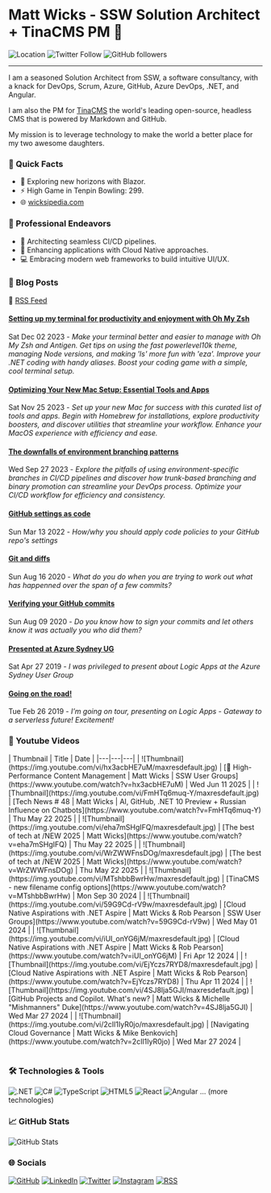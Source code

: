 # Matt Wicks - SSW Solution Architect + TinaCMS PM 👋

![Location](https://img.shields.io/badge/-Newcastle,_Australia-0891b2?style=flat-square)
![Twitter Follow](https://img.shields.io/twitter/follow/matteightyate?logo=twitter&style=flat-square&color=0891b2)
![GitHub followers](https://img.shields.io/github/followers/wicksipedia?logo=github&style=flat-square&color=0891b2)

---

I am a seasoned Solution Architect from SSW, a software consultancy, with a knack for DevOps, Scrum, Azure, GitHub, Azure DevOps, .NET, and Angular.

I am also the PM for [TinaCMS](https://tina.io) the world's leading open-source, headless CMS that is powered by Markdown and GitHub.

My mission is to leverage technology to make the world a better place for my two awesome daughters.

### 🎯 Quick Facts

- 🌱 Exploring new horizons with Blazor.
- ⚡ High Game in Tenpin Bowling: 299.
- 🌐 [wicksipedia.com](https://wicksipedia.com)
  
### 💼 Professional Endeavors

- 🔄 Architecting seamless CI/CD pipelines.
- 🚀 Enhancing applications with Cloud Native approaches.
- 💻 Embracing modern web frameworks to build intuitive UI/UX.

### 📙 Blog Posts

🔗 [RSS Feed](https://wicksipedia.com/feed.xml)

<!-- BLOG-POST-LIST:START -->

#### [Setting up my terminal for productivity and enjoyment with Oh My Zsh](https://wicksipedia.com/blog/terminal-setup)
Sat Dec 02 2023 - *Make your terminal better and easier to manage with Oh My Zsh and Antigen. Get tips on using the fast powerlevel10k theme, managing Node versions, and making 'ls' more fun with 'eza'. Improve your .NET coding with handy aliases. Boost your coding game with a simple, cool terminal setup.*
  


#### [Optimizing Your New Mac Setup: Essential Tools and Apps](https://wicksipedia.com/blog/setting-up-a-new-mac)
Sat Nov 25 2023 - *Set up your new Mac for success with this curated list of tools and apps. Begin with Homebrew for installations, explore productivity boosters, and discover utilities that streamline your workflow. Enhance your MacOS experience with efficiency and ease.*
  


#### [The downfalls of environment branching patterns](https://wicksipedia.com/blog/downfalls-of-environment-branching-patterns)
Wed Sep 27 2023 - *Explore the pitfalls of using environment-specific branches in CI/CD pipelines and discover how trunk-based branching and binary promotion can streamline your DevOps process. Optimize your CI/CD workflow for efficiency and consistency.*
  


#### [GitHub settings as code](https://wicksipedia.com/blog/github-settings-as-code)
Sun Mar 13 2022 - *How/why you should apply code policies to your GitHub repo's settings*
  


#### [Git and diffs](https://wicksipedia.com/blog/git-and-diffs)
Sun Aug 16 2020 - *What do you do when you are trying to work out what has happenned over the span of a few commits?*
  


#### [Verifying your GitHub commits](https://wicksipedia.com/blog/verifying-your-github-commits)
Sun Aug 09 2020 - *Do you know how to sign your commits and let others know it was *actually* you who did them?*
  


#### [Presented at Azure Sydney UG](https://wicksipedia.com/blog/presented-at-azure-sydney-ug)
Sat Apr 27 2019 - *I was privileged to present about Logic Apps at the Azure Sydney User Group*
  


#### [Going on the road!](https://wicksipedia.com/blog/going-on-the-road)
Tue Feb 26 2019 - *I’m going on tour, presenting on Logic Apps - Gateway to a serverless future! Excitement!*
  
<!-- BLOG-POST-LIST:END -->

### 🎥 Youtube Videos
<table>
<!-- YOUTUBE-VIDEO-LIST:START -->
| Thumbnail | Title | Date |
|---|---|---|
| ![Thumbnail](https://img.youtube.com/vi/hx3acbHE7uM/maxresdefault.jpg) | [🚀 High-Performance Content Management | Matt Wicks | SSW User Groups](https://www.youtube.com/watch?v=hx3acbHE7uM) | Wed Jun 11 2025 |  
| ![Thumbnail](https://img.youtube.com/vi/FmHTq6muq-Y/maxresdefault.jpg) | [Tech News # 48 | Matt Wicks | AI, GitHub, .NET 10 Preview + Russian Influence on Chatbots](https://www.youtube.com/watch?v=FmHTq6muq-Y) | Thu May 22 2025 |  
| ![Thumbnail](https://img.youtube.com/vi/eha7mSHgIFQ/maxresdefault.jpg) | [The best of tech at /NEW 2025 | Matt Wicks](https://www.youtube.com/watch?v=eha7mSHgIFQ) | Thu May 22 2025 |  
| ![Thumbnail](https://img.youtube.com/vi/WrZWWFnsDOg/maxresdefault.jpg) | [The best of tech at /NEW 2025 | Matt Wicks](https://www.youtube.com/watch?v=WrZWWFnsDOg) | Thu May 22 2025 |  
| ![Thumbnail](https://img.youtube.com/vi/MTshbbBwrHw/maxresdefault.jpg) | [TinaCMS - new filename config options](https://www.youtube.com/watch?v=MTshbbBwrHw) | Mon Sep 30 2024 |  
| ![Thumbnail](https://img.youtube.com/vi/59G9Cd-rV9w/maxresdefault.jpg) | [Cloud Native Aspirations with .NET Aspire | Matt Wicks & Rob Pearson | SSW User Groups](https://www.youtube.com/watch?v=59G9Cd-rV9w) | Wed May 01 2024 |  
| ![Thumbnail](https://img.youtube.com/vi/iUI_onYG6jM/maxresdefault.jpg) | [Cloud Native Aspirations with .NET Aspire | Matt Wicks & Rob Pearson](https://www.youtube.com/watch?v=iUI_onYG6jM) | Fri Apr 12 2024 |  
| ![Thumbnail](https://img.youtube.com/vi/EjYczs7RYD8/maxresdefault.jpg) | [Cloud Native Aspirations with .NET Aspire | Matt Wicks & Rob Pearson](https://www.youtube.com/watch?v=EjYczs7RYD8) | Thu Apr 11 2024 |  
| ![Thumbnail](https://img.youtube.com/vi/4SJ8lja5GJI/maxresdefault.jpg) | [GitHub Projects and Copilot. What's new? | Matt Wicks & Michelle "Mishmanners" Duke](https://www.youtube.com/watch?v=4SJ8lja5GJI) | Wed Mar 27 2024 |  
| ![Thumbnail](https://img.youtube.com/vi/2cIl1IyR0jo/maxresdefault.jpg) | [Navigating Cloud Governance | Matt Wicks & Mike Benkovich](https://www.youtube.com/watch?v=2cIl1IyR0jo) | Wed Mar 27 2024 |  
<!-- YOUTUBE-VIDEO-LIST:END -->
</table>

### 🛠️ Technologies & Tools

![.NET](https://img.shields.io/badge/-_.NET-512BD4?style=flat-square&logo=.net&logoColor=white)
![C#](https://img.shields.io/badge/-C_Sharp-239120?style=flat-square&logo=c-sharp&logoColor=white)
![TypeScript](https://img.shields.io/badge/-TypeScript-3178C6?style=flat-square&logo=typescript&logoColor=white)
![HTML5](https://img.shields.io/badge/-HTML5-E34F26?style=flat-square&logo=html5&logoColor=white)
![React](https://img.shields.io/badge/-React-61DAFB?style=flat-square&logo=react&logoColor=white)
![Angular](https://img.shields.io/badge/-Angular-DD0031?style=flat-square&logo=angular&logoColor=white)
... (more technologies)

### 📈 GitHub Stats

![GitHub Stats](https://github-readme-stats.vercel.app/api?username=wicksipedia&show_icons=true&hide=&count_private=true&title_color=0891b2&text_color=ffffff&icon_color=0891b2&bg_color=1c1917&hide_border=true&show_icons=true)

### 🌐 Socials

[![GitHub](https://img.icons8.com/nolan/64/github.png)](https://www.github.com/wicksipedia) 
[![LinkedIn](https://img.icons8.com/nolan/64/linkedin.png)](https://www.linkedin.com/comm/mynetwork/discovery-see-all?usecase=PEOPLE_FOLLOWS&followMember=matt-wicks)
[![Twitter](https://img.icons8.com/nolan/64/twitter.png)](https://www.twitter.com/matteightyate)
[![Instagram](https://img.icons8.com/nolan/64/instagram-new.png)](http://www.instagram.com/wicksipedia)
[![RSS](https://img.icons8.com/nolan/64/rss.png)](https://wicksipedia.com/feed.xml)
